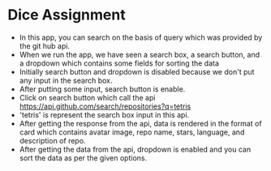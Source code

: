 # Dice Assignment
- In this app, you can search on the basis of query which was provided by the git hub api.
- When we run the app, we have seen a search box, a search button, and a dropdown which contains some fields for sorting the data
- Initially search button and dropdown is disabled because we don't put any input in the search box.
- After putting some input, search button is enable.
- Click on search button which call the api https://api.github.com/search/repositories?q=tetris
- 'tetris' is represent the search box input in this api.
- After getting the response from the api, data is rendered in the format of card which contains avatar image, repo name, stars, language, and description of repo.
- After getting the data from the api, dropdown is enabled and you can sort the data as per the given options.
